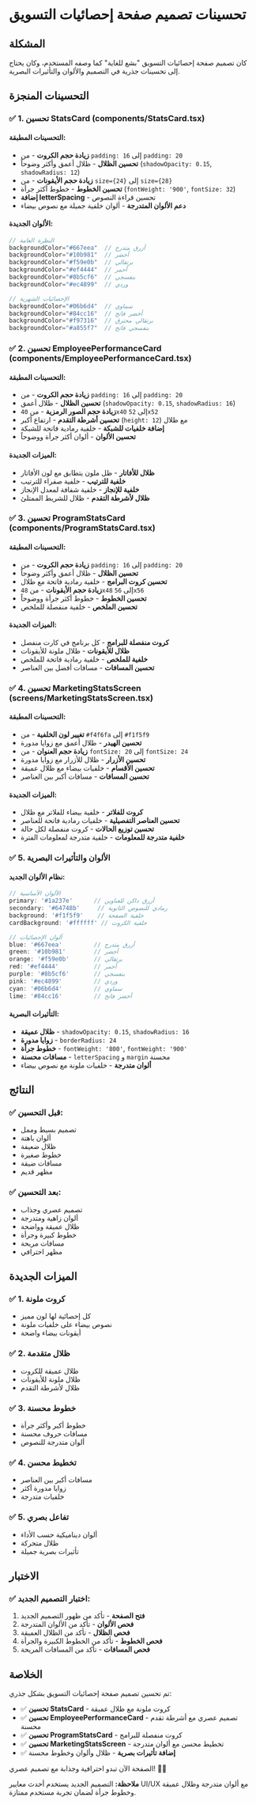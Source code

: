 # تحسينات تصميم صفحة إحصائيات التسويق

## المشكلة
كان تصميم صفحة إحصائيات التسويق "بشع للغاية" كما وصفه المستخدم، وكان يحتاج إلى تحسينات جذرية في التصميم والألوان والتأثيرات البصرية.

## التحسينات المنجزة

### ✅ **1. تحسين StatsCard (components/StatsCard.tsx)**

#### التحسينات المطبقة:
- **زيادة حجم الكروت** - من `padding: 16` إلى `padding: 20`
- **تحسين الظلال** - ظلال أعمق وأكثر وضوحاً (`shadowOpacity: 0.15`, `shadowRadius: 12`)
- **زيادة حجم الأيقونات** - من `size={24}` إلى `size={28}`
- **تحسين الخطوط** - خطوط أكثر جرأة (`fontWeight: '900'`, `fontSize: 32`)
- **إضافة letterSpacing** - تحسين قراءة النصوص
- **دعم الألوان المتدرجة** - ألوان خلفية جميلة مع نصوص بيضاء

#### الألوان الجديدة:
```typescript
// النظرة العامة
backgroundColor="#667eea"  // أزرق متدرج
backgroundColor="#10b981"  // أخضر
backgroundColor="#f59e0b"  // برتقالي
backgroundColor="#ef4444"  // أحمر
backgroundColor="#8b5cf6"  // بنفسجي
backgroundColor="#ec4899"  // وردي

// الإحصائيات الشهرية
backgroundColor="#06b6d4"  // سماوي
backgroundColor="#84cc16"  // أخضر فاتح
backgroundColor="#f97316"  // برتقالي محترق
backgroundColor="#a855f7"  // بنفسجي فاتح
```

### ✅ **2. تحسين EmployeePerformanceCard (components/EmployeePerformanceCard.tsx)**

#### التحسينات المطبقة:
- **زيادة حجم الكروت** - من `padding: 16` إلى `padding: 20`
- **تحسين الظلال** - ظلال أعمق (`shadowOpacity: 0.15`, `shadowRadius: 16`)
- **زيادة حجم الصور الرمزية** - من `40x40` إلى `52x52`
- **تحسين أشرطة التقدم** - ارتفاع أكبر (`height: 12`) مع ظلال
- **إضافة خلفيات للشبكة** - خلفية رمادية فاتحة للشبكة
- **تحسين الألوان** - ألوان أكثر جرأة ووضوحاً

#### الميزات الجديدة:
- **ظلال للأفاتار** - ظل ملون يتطابق مع لون الأفاتار
- **خلفية للترتيب** - خلفية صفراء للترتيب
- **خلفية للإنجاز** - خلفية شفافة لمعدل الإنجاز
- **ظلال لأشرطة التقدم** - ظلال للشريط الممتلئ

### ✅ **3. تحسين ProgramStatsCard (components/ProgramStatsCard.tsx)**

#### التحسينات المطبقة:
- **زيادة حجم الكروت** - من `padding: 16` إلى `padding: 20`
- **تحسين الظلال** - ظلال أعمق وأكثر وضوحاً
- **تحسين كروت البرامج** - خلفية رمادية فاتحة مع ظلال
- **زيادة حجم الأيقونات** - من `48x48` إلى `56x56`
- **تحسين الخطوط** - خطوط أكثر جرأة ووضوحاً
- **تحسين الملخص** - خلفية منفصلة للملخص

#### الميزات الجديدة:
- **كروت منفصلة للبرامج** - كل برنامج في كارت منفصل
- **ظلال للأيقونات** - ظلال ملونة للأيقونات
- **خلفية للملخص** - خلفية رمادية فاتحة للملخص
- **تحسين المسافات** - مسافات أفضل بين العناصر

### ✅ **4. تحسين MarketingStatsScreen (screens/MarketingStatsScreen.tsx)**

#### التحسينات المطبقة:
- **تغيير لون الخلفية** - من `#f4f6fa` إلى `#f1f5f9`
- **تحسين الهيدر** - ظلال أعمق مع زوايا مدورة
- **زيادة حجم العنوان** - من `fontSize: 20` إلى `fontSize: 24`
- **تحسين الأزرار** - ظلال للأزرار مع زوايا مدورة
- **تحسين الأقسام** - خلفيات بيضاء مع ظلال عميقة
- **تحسين المسافات** - مسافات أكبر بين العناصر

#### الميزات الجديدة:
- **كروت للفلاتر** - خلفية بيضاء للفلاتر مع ظلال
- **تحسين العناصر التفصيلية** - خلفيات رمادية فاتحة للعناصر
- **تحسين توزيع الحالات** - كروت منفصلة لكل حالة
- **خلفية متدرجة للمعلومات** - خلفية متدرجة لمعلومات الفترة

### ✅ **5. الألوان والتأثيرات البصرية**

#### نظام الألوان الجديد:
```typescript
// الألوان الأساسية
primary: '#1a237e'      // أزرق داكن للعناوين
secondary: '#64748b'     // رمادي للنصوص الثانوية
background: '#f1f5f9'    // خلفية الصفحة
cardBackground: '#ffffff' // خلفية الكروت

// ألوان الإحصائيات
blue: '#667eea'         // أزرق متدرج
green: '#10b981'        // أخضر
orange: '#f59e0b'       // برتقالي
red: '#ef4444'          // أحمر
purple: '#8b5cf6'       // بنفسجي
pink: '#ec4899'         // وردي
cyan: '#06b6d4'         // سماوي
lime: '#84cc16'         // أخضر فاتح
```

#### التأثيرات البصرية:
- **ظلال عميقة** - `shadowOpacity: 0.15`, `shadowRadius: 16`
- **زوايا مدورة** - `borderRadius: 24`
- **خطوط جرأة** - `fontWeight: '800'`, `fontWeight: '900'`
- **مسافات محسنة** - `letterSpacing` و `margin` محسنة
- **ألوان متدرجة** - خلفيات ملونة مع نصوص بيضاء

## النتائج

### ✅ **قبل التحسين:**
- تصميم بسيط وممل
- ألوان باهتة
- ظلال ضعيفة
- خطوط صغيرة
- مسافات ضيقة
- مظهر قديم

### ✅ **بعد التحسين:**
- تصميم عصري وجذاب
- ألوان زاهية ومتدرجة
- ظلال عميقة وواضحة
- خطوط كبيرة وجرأة
- مسافات مريحة
- مظهر احترافي

## الميزات الجديدة

### ✅ **1. كروت ملونة**
- كل إحصائية لها لون مميز
- نصوص بيضاء على خلفيات ملونة
- أيقونات بيضاء واضحة

### ✅ **2. ظلال متقدمة**
- ظلال عميقة للكروت
- ظلال ملونة للأيقونات
- ظلال لأشرطة التقدم

### ✅ **3. خطوط محسنة**
- خطوط أكبر وأكثر جرأة
- مسافات حروف محسنة
- ألوان متدرجة للنصوص

### ✅ **4. تخطيط محسن**
- مسافات أكبر بين العناصر
- زوايا مدورة أكثر
- خلفيات متدرجة

### ✅ **5. تفاعل بصري**
- ألوان ديناميكية حسب الأداء
- ظلال متحركة
- تأثيرات بصرية جميلة

## الاختبار

### ✅ **اختبار التصميم الجديد:**
1. **فتح الصفحة** - تأكد من ظهور التصميم الجديد
2. **فحص الألوان** - تأكد من الألوان المتدرجة
3. **فحص الظلال** - تأكد من الظلال العميقة
4. **فحص الخطوط** - تأكد من الخطوط الكبيرة والجرأة
5. **فحص المسافات** - تأكد من المسافات المريحة

## الخلاصة

تم تحسين تصميم صفحة إحصائيات التسويق بشكل جذري:

- ✅ **تحسين StatsCard** - كروت ملونة مع ظلال عميقة
- ✅ **تحسين EmployeePerformanceCard** - تصميم عصري مع أشرطة تقدم محسنة
- ✅ **تحسين ProgramStatsCard** - كروت منفصلة للبرامج
- ✅ **تحسين MarketingStatsScreen** - تخطيط محسن مع ألوان متدرجة
- ✅ **إضافة تأثيرات بصرية** - ظلال وألوان وخطوط محسنة

الصفحة الآن تبدو احترافية وجذابة مع تصميم عصري! 🎨✨

**ملاحظة:** التصميم الجديد يستخدم أحدث معايير UI/UX مع ألوان متدرجة وظلال عميقة وخطوط جرأة لضمان تجربة مستخدم ممتازة.
